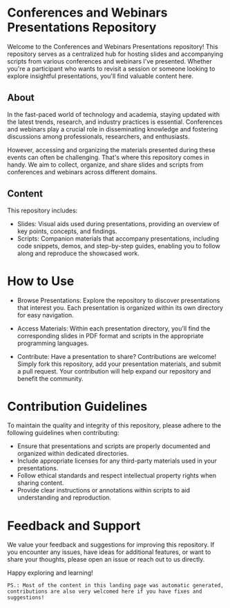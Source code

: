 # Conferences and Webinars Presentations Repository

Welcome to the Conferences and Webinars Presentations repository! This repository serves as a centralized hub for hosting slides and accompanying scripts from various conferences and webinars I've presented. Whether you're a participant who wants to revisit a session or someone looking to explore insightful presentations, you'll find valuable content here.

## About

In the fast-paced world of technology and academia, staying updated with the latest trends, research, and industry practices is essential. Conferences and webinars play a crucial role in disseminating knowledge and fostering discussions among professionals, researchers, and enthusiasts.

However, accessing and organizing the materials presented during these events can often be challenging. That's where this repository comes in handy. We aim to collect, organize, and share slides and scripts from conferences and webinars across different domains.

## Content

This repository includes:

- Slides: Visual aids used during presentations, providing an overview of key points, concepts, and findings.
- Scripts: Companion materials that accompany presentations, including code snippets, demos, and step-by-step guides, enabling you to follow along and reproduce the showcased work.

# How to Use

- Browse Presentations: Explore the repository to discover presentations that interest you. Each presentation is organized within its own directory for easy navigation.

- Access Materials: Within each presentation directory, you'll find the corresponding slides in PDF format and scripts in the appropriate programming languages.

- Contribute: Have a presentation to share? Contributions are welcome! Simply fork this repository, add your presentation materials, and submit a pull request. Your contribution will help expand our repository and benefit the community.

# Contribution Guidelines

To maintain the quality and integrity of this repository, please adhere to the following guidelines when contributing:

- Ensure that presentations and scripts are properly documented and organized within dedicated directories.
- Include appropriate licenses for any third-party materials used in your presentations.
- Follow ethical standards and respect intellectual property rights when sharing content.
- Provide clear instructions or annotations within scripts to aid understanding and reproduction.

# Feedback and Support

We value your feedback and suggestions for improving this repository. If you encounter any issues, have ideas for additional features, or want to share your thoughts, please open an issue or reach out to us directly.

Happy exploring and learning!

`PS.: Most of the content in this landing page was automatic generated, contributions are also very welcomed here if you have fixes and suggestions!`